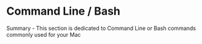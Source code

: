 # Command Line / Bash

Summary - This section is dedicated to Command Line or Bash commands commonly used for your Mac

